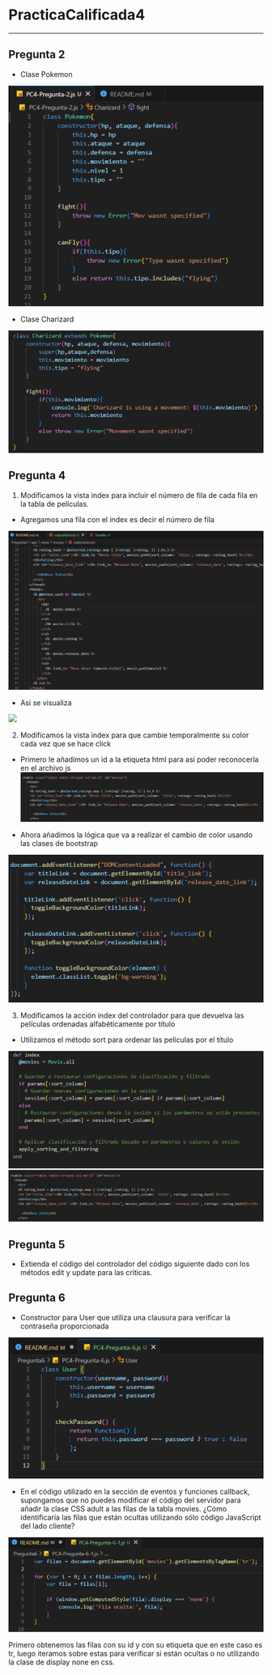 # PracticaCalificada4

***

## Pregunta 2

- Clase Pokemon

![Pokemon](imagenes/clasePokemon.png)

- Clase Charizard

![Charizard](imagenes/claseCharizard.png)

## Pregunta 4

1. Modificamos la vista index para incluir el número de fila de cada fila en la tabla de películas.

- Agregamos una fila con el index es decir el número de fila

![](imagenes/movieIndex.png)

- Asi se visualiza

![](imagenes/movieIndexServer)

2. Modificamos la vista index para que cambie temporalmente su color cada vez que se hace click

- Primero le añadimos un id a la etiqueta html para asi poder reconocerla en el archivo js
![](imagenes/changeColor.png)

- Ahora añadimos la lógica que va a realizar el cambio de color usando las clases de bootstrap

![](imagenes/js.png)

3. Modificamos la acción index del controlador para que devuelva las películas ordenadas alfabéticamente por título 

- Utilizamos el método sort para ordenar las películas por el título

![](imagenes/sort.png)
![](imagenes/changeColor.png)

## Pregunta 5

- Extienda el código del controlador del código siguiente dado con los métodos edit y update para las críticas.

## Pregunta 6

- Constructor para User que utiliza una clausura para verificar la contraseña proporcionada

![](imagenes/User.png)

- En el código utilizado en la sección de eventos y funciones callback, supongamos que no puedes modificar el código del servidor para añadir la clase CSS adult a las filas de la tabla movies. ¿Cómo identificaría las filas que están ocultas utilizando sólo código JavaScript del lado cliente?

![](imagenes/fila.png)

Primero obtenemos las filas con su id y con su etiqueta que en este caso es tr, luego iteramos sobre estas para verificar si están ocultas o no utilizando la clase de display none en css.
